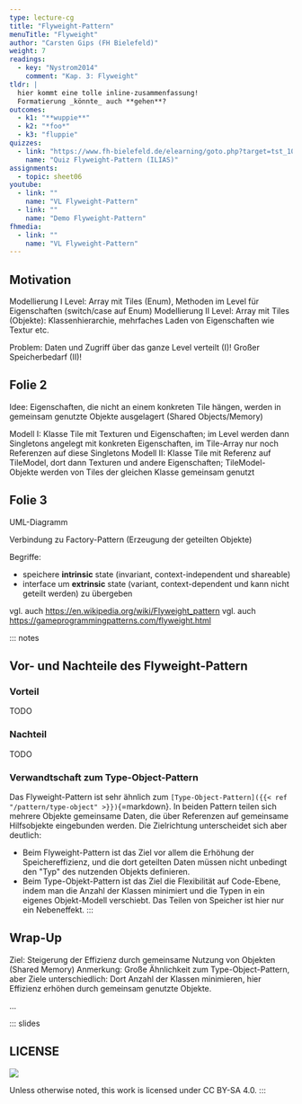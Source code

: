 ```yaml
---
type: lecture-cg
title: "Flyweight-Pattern"
menuTitle: "Flyweight"
author: "Carsten Gips (FH Bielefeld)"
weight: 7
readings:
  - key: "Nystrom2014"
    comment: "Kap. 3: Flyweight"
tldr: |
  hier kommt eine tolle inline-zusammenfassung!
  Formatierung _könnte_ auch **gehen**?
outcomes:
  - k1: "**wuppie**"
  - k2: "*foo*"
  - k3: "fluppie"
quizzes:
  - link: "https://www.fh-bielefeld.de/elearning/goto.php?target=tst_1077973&client_id=FH-Bielefeld"
    name: "Quiz Flyweight-Pattern (ILIAS)"
assignments:
  - topic: sheet06
youtube:
  - link: ""
    name: "VL Flyweight-Pattern"
  - link: ""
    name: "Demo Flyweight-Pattern"
fhmedia:
  - link: ""
    name: "VL Flyweight-Pattern"
---
```



## Motivation

Modellierung I  Level: Array mit Tiles (Enum), Methoden im Level für Eigenschaften (switch/case auf Enum)
Modellierung II Level: Array mit Tiles (Objekte): Klassenhierarchie, mehrfaches Laden von Eigenschaften wie Textur etc.

Problem: Daten und Zugriff über das ganze Level verteilt (I)! Großer Speicherbedarf (II)!


## Folie 2

Idee: Eigenschaften, die nicht an einem konkreten Tile hängen, werden in gemeinsam genutzte Objekte ausgelagert (Shared Objects/Memory)

Modell I: Klasse Tile mit Texturen und Eigenschaften; im Level werden dann Singletons angelegt mit konkreten Eigenschaften, im Tile-Array nur noch Referenzen auf diese Singletons
Modell II: Klasse Tile mit Referenz auf TileModel, dort dann Texturen und andere Eigenschaften; TileModel-Objekte werden von Tiles der gleichen Klasse gemeinsam genutzt


## Folie 3

UML-Diagramm

Verbindung zu Factory-Pattern (Erzeugung der geteilten Objekte)

Begriffe:
- speichere **intrinsic** state (invariant, context-independent und shareable)
- interface um **extrinsic** state (variant, context-dependent und kann nicht geteilt werden) zu übergeben

vgl. auch https://en.wikipedia.org/wiki/Flyweight_pattern
vgl. auch https://gameprogrammingpatterns.com/flyweight.html


::: notes
## Vor- und Nachteile des Flyweight-Pattern

### Vorteil

TODO

### Nachteil

TODO

### Verwandtschaft zum Type-Object-Pattern

Das Flyweight-Pattern ist sehr ähnlich zum `[Type-Object-Pattern]({{< ref "/pattern/type-object" >}})`{=markdown}.
In beiden Pattern teilen sich mehrere Objekte gemeinsame Daten, die über Referenzen auf
gemeinsame Hilfsobjekte eingebunden werden. Die Zielrichtung unterscheidet sich aber deutlich:

*   Beim Flyweight-Pattern ist das Ziel vor allem die Erhöhung der Speichereffizienz, und die
    dort geteilten Daten müssen nicht unbedingt den "Typ" des nutzenden Objekts definieren.
*   Beim Type-Objekt-Pattern ist das Ziel die Flexibilität auf Code-Ebene, indem man die Anzahl
    der Klassen minimiert und die Typen in ein eigenes Objekt-Modell verschiebt. Das Teilen von
    Speicher ist hier nur ein Nebeneffekt.
:::


## Wrap-Up

Ziel: Steigerung der Effizienz durch gemeinsame Nutzung von Objekten (Shared Memory)
Anmerkung: Große Ähnlichkeit zum Type-Object-Pattern, aber Ziele unterschiedlich: Dort Anzahl der Klassen minimieren, hier Effizienz erhöhen durch gemeinsam genutzte Objekte.

...







<!-- DO NOT REMOVE - THIS IS A LAST SLIDE TO INDICATE THE LICENSE AND POSSIBLE EXCEPTIONS (IMAGES, ...). -->
::: slides
## LICENSE
![](https://licensebuttons.net/l/by-sa/4.0/88x31.png)

Unless otherwise noted, this work is licensed under CC BY-SA 4.0.
:::
